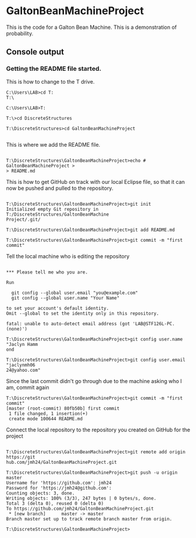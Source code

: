 # GaltonBeanMachineProject 

This is the code for a Galton Bean Machine. This is a demonstration of probability.

## Console output

### Getting the README file started.

This is how to change to the T drive.

```
C:\Users\LAB>cd T:
T:\

C:\Users\LAB>T:

T:\>cd DiscreteStructures

T:\DiscreteStructures>cd GaltonBeanMachineProject


```
This is where we add the README file.

```

T:\DiscreteStructures\GaltonBeanMachineProject>echo # GaltonBeanMachineProject >
> README.md

```
This is how to get GitHub on track with our local Eclipse file, so that it can now be pushed and pulled to the
repository.

```

T:\DiscreteStructures\GaltonBeanMachineProject>git init
Initialized empty Git repository in T:/DiscreteStructures/GaltonBeanMachine
Project/.git/

T:\DiscreteStructures\GaltonBeanMachineProject>git add README.md

T:\DiscreteStructures\GaltonBeanMachineProject>git commit -m "first commit"

```
Tell the local machine who is editing the repository

```

*** Please tell me who you are.

Run

  git config --global user.email "you@example.com"
  git config --global user.name "Your Name"

to set your account's default identity.
Omit --global to set the identity only in this repository.

fatal: unable to auto-detect email address (got 'LAB@STF126L-PC.(none)')

T:\DiscreteStructures\GaltonBeanMachineProject>git config user.name "Jaclyn Hamm
ond

T:\DiscreteStructures\GaltonBeanMachineProject>git config user.email "jaclynmh06
24@yahoo.com"

```
Since the last commit didn't go through due to the machine asking who I am, commit again

```
T:\DiscreteStructures\GaltonBeanMachineProject>git commit -m "first commit"
[master (root-commit) 80fb50b] first commit
 1 file changed, 1 insertion(+)
 create mode 100644 README.md

```
Connect the local repository to the repository you created on GitHub for the project

```

T:\DiscreteStructures\GaltonBeanMachineProject>git remote add origin https://git
hub.com/jmh24/GaltonBeanMachineProject.git

T:\DiscreteStructures\GaltonBeanMachineProject>git push -u origin master
Username for 'https://github.com': jmh24
Password for 'https://jmh24@github.com':
Counting objects: 3, done.
Writing objects: 100% (3/3), 247 bytes | 0 bytes/s, done.
Total 3 (delta 0), reused 0 (delta 0)
To https://github.com/jmh24/GaltonBeanMachineProject.git
 * [new branch]      master -> master
Branch master set up to track remote branch master from origin.

T:\DiscreteStructures\GaltonBeanMachineProject>